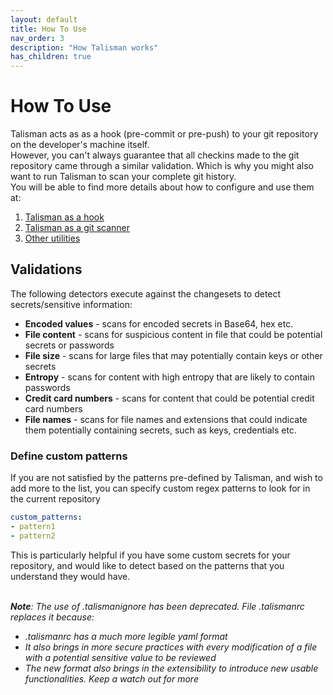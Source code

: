 ```yaml
---
layout: default
title: How To Use
nav_order: 3
description: "How Talisman works" 
has_children: true
---
```


# How To Use

Talisman acts as as a hook (pre-commit or pre-push) to your git repository on the developer's machine itself. 
<br> However, you can't always guarantee that all checkins made to the git repository came through a similar validation. Which is why you might also want to run Talisman to scan your complete git history.
<br> You will be able to find more details about how to configure and use them at:
1. [Talisman as a hook](./as-a-hook) 
2. [Talisman as a git scanner](./as-a-git-scanner)
3. [Other utilities](./as-a-utility)

## Validations
The following detectors execute against the changesets to detect secrets/sensitive information:

* **Encoded values** - scans for encoded secrets in Base64, hex etc.
* **File content** - scans for suspicious content in file that could be potential secrets or passwords
* **File size** - scans for large files that may potentially contain keys or other secrets
* **Entropy** - scans for content with high entropy that are likely to contain passwords
* **Credit card numbers** - scans for content that could be potential credit card numbers
* **File names** - scans for file names and extensions that could indicate them potentially containing secrets, such as keys, credentials etc.



### Define custom patterns

If you are not satisfied by the patterns pre-defined by Talisman, and wish to add more to the list, you can specify custom regex patterns to look for in the current repository

```yaml
custom_patterns:
- pattern1
- pattern2
```

This is particularly helpful if you have some custom secrets for your repository, and would like to detect based on the patterns that you understand they would have.

<br/><i>
**Note**: The use of .talismanignore has been deprecated. File .talismanrc replaces it because:

* .talismanrc has a much more legible yaml format
* It also brings in more secure practices with every modification of a file with a potential sensitive value to be reviewed
* The new format also brings in the extensibility to introduce new usable functionalities. Keep a watch out for more </i>
